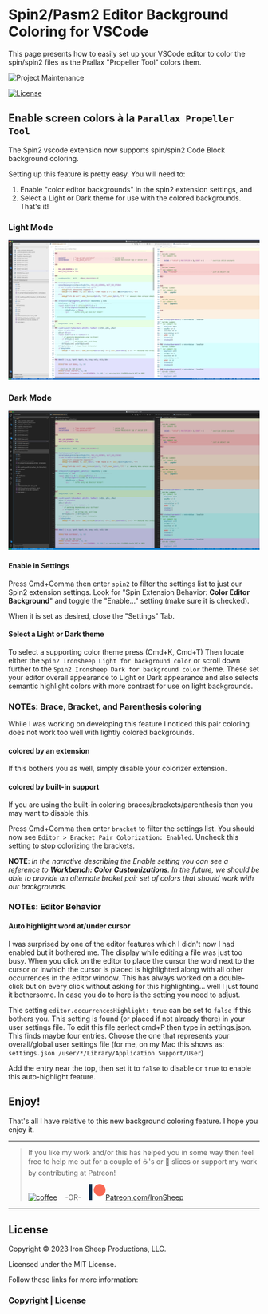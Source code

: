 # Spin2/Pasm2 Editor Background Coloring for VSCode

This page presents how to easily set up your VSCode editor to color the spin/spin2 files as the Prallax "Propeller Tool" colors them.

![Project Maintenance][maintenance-shield]

[![License][license-shield]](LICENSE)

## Enable screen colors à la `Parallax Propeller Tool`

The Spin2 vscode extension now supports spin/spin2 Code Block background coloring. 

Setting up this feature is pretty easy. You will need to:

1. Enable "color editor backgrounds" in the spin2 extension settings, and
1. Select a Light or Dark theme for use with the colored backgrounds.  That's it!

### Light Mode

![Examples](./spin2/images/vscode-light-bgColoring.png)

### Dark Mode

![Examples](./spin2/images/vscode-dark-bgColoring.png)


#### Enable in Settings 

Press Cmd+Comma then enter `spin2` to filter the settings list to just our Spin2 extension settings.  Look for "Spin Extension Behavior: **Color Editor Background**" and toggle the "Enable..." setting (make sure it is checked).

When it is set as desired, close the "Settings" Tab.

#### Select a Light or Dark theme

To select a supporting color theme press (Cmd+K, Cmd+T) Then locate either the `Spin2 Ironsheep Light for background color` or scroll down further to the `Spin2 Ironsheep Dark for background color` theme.  These set  your editor overall appearance to Light or Dark appearance and also selects semantic highlight colors with more contrast for use on light backgrounds.

### NOTEs: Brace, Bracket, and Parenthesis coloring

While I was working on developing this feature I noticed this pair coloring does not work too well with lightly colored backgrounds. 

#### colored by an extension

If this bothers you as well, simply disable your colorizer extension.

#### colored by built-in support

If you are using the built-in coloring braces/brackets/parenthesis then you may want to disable this.

Press Cmd+Comma then enter `bracket` to filter the settings list. You should now see `Editor > Bracket Pair Colorization: Enabled`.  Uncheck this setting to stop colorizing the brackets.

**NOTE**: _In the narrative describing the Enable setting you can see a reference to **Workbench: Color Customizations**. In the future, we should be able to provide an alternate braket pair set of colors that should work with our backgrounds._

### NOTEs: Editor Behavior

#### Auto highlight word at/under cursor

I was surprised by one of the editor features which I didn't now I had enabled but it bothered me.  The display while editing a file was just too busy.  When you click on the editor to place the cursor the word next to the cursor or inwhich the cursor is placed is highlighted along with all other occurrences in the editor window.  This has always worked on a double-click but on every click without asking for this highlighting... well I just found it bothersome.  In case you do to here is the setting you need to adjust.

Thie setting `editor.occurrencesHighlight: true` can be set to `false` if this bothers you.  This setting is found (or placed if not already there) in your user settings file.  To edit this file serlect cmd+P then type in settings.json.  This finds maybe four entries. Choose the one that represents your overall/global user settings file (for me, on my Mac this shows as: `settings.json /user/*/Library/Application Support/User`)

Add the entry near the top, then set it to `false` to disable or `true` to enable this auto-highlight feature.

## Enjoy!

That's all I have relative to this new background coloring feature.  I hope you enjoy it.


---

> If you like my work and/or this has helped you in some way then feel free to help me out for a couple of :coffee:'s or :pizza: slices or support my work by contributing at Patreon!
>
> [![coffee](https://www.buymeacoffee.com/assets/img/custom_images/black_img.png)](https://www.buymeacoffee.com/ironsheep) &nbsp;&nbsp; -OR- &nbsp;&nbsp; [![Patreon](./DOCs/patreon.png)](https://www.patreon.com/IronSheep?fan_landing=true)[Patreon.com/IronSheep](https://www.patreon.com/IronSheep?fan_landing=true)


---

## License

Copyright © 2023 Iron Sheep Productions, LLC.

Licensed under the MIT License.

Follow these links for more information:

### [Copyright](copyright) | [License](LICENSE)

[maintenance-shield]: https://img.shields.io/badge/maintainer-stephen%40ironsheep%2ebiz-blue.svg?style=for-the-badge

[marketplace-version]: https://vsmarketplacebadge.apphb.com/version-short/ironsheepproductionsllc.spin2.svg

[marketplace-installs]: https://vsmarketplacebadge.apphb.com/installs-short/ironsheepproductionsllc.spin2.svg

[marketplace-rating]: https://vsmarketplacebadge.apphb.com/rating-short/ironsheepproductionsllc.spin2.svg

[license-shield]: https://camo.githubusercontent.com/bc04f96d911ea5f6e3b00e44fc0731ea74c8e1e9/68747470733a2f2f696d672e736869656c64732e696f2f6769746875622f6c6963656e73652f69616e74726963682f746578742d646976696465722d726f772e7376673f7374796c653d666f722d7468652d6261646765
